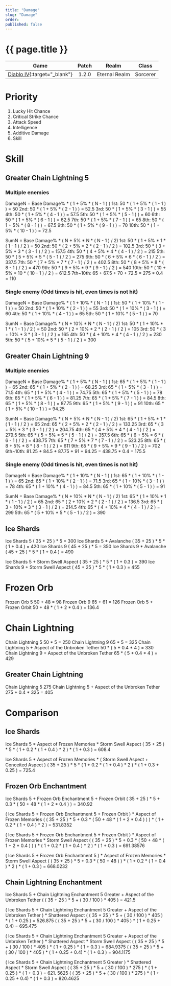 ```yaml
---
title: "Damage"
slug: "Damage"
order: 
published: false
---
```


# {{ page.title }}

|                             Game                             | Patch |     Realm     |  Class   |
| :----------------------------------------------------------: | :---: | :-----------: | :------: |
| [Diablo IV](https://diablo4.blizzard.com/){:target="_blank"} | 1.2.0 | Eternal Realm | Sorcerer |

# Priority
1. Lucky Hit Chance
2. Critical Strike Chance
3. Attack Speed
4. Intelligence
5. Additive Damage
6. Skill

# Skill

## Greater Chain Lightning 5

### Multiple enemies
DamageN = Base Damage% * ( 1 + 5% * ( N - 1 ) )
  1st: 50 * ( 1 + 5% * ( 1 - 1 ) ) = 50
  2nd: 50 * ( 1 + 5% * ( 2 - 1 ) ) = 52.5
  3rd: 50 * ( 1 + 5% * ( 3 - 1 ) ) = 55
  4th: 50 * ( 1 + 5% * ( 4 - 1 ) ) = 57.5
  5th: 50 * ( 1 + 5% * ( 5 - 1 ) ) = 60
  6th: 50 * ( 1 + 5% * ( 6 - 1 ) ) = 62.5
  7th: 50 * ( 1 + 5% * ( 7 - 1 ) ) = 65
  8th: 50 * ( 1 + 5% * ( 8 - 1 ) ) = 67.5
  9th: 50 * ( 1 + 5% * ( 9 - 1 ) ) = 70
  10th: 50 * ( 1 + 5% * ( 10 - 1 ) ) = 72.5

SumN = Base Damage% * ( N + 5% * N * ( N - 1 ) / 2)
  1st: 50 * ( 1 + 5% * 1 * ( 1 - 1 ) / 2 ) = 50
  2nd: 50 * ( 2 + 5% * 2 * ( 2 - 1 ) / 2 ) = 102.5
  3rd: 50 * ( 3 + 5% * 3 * ( 3 - 1 ) / 2 ) = 157.5
  4th: 50 * ( 4 + 5% * 4 * ( 4 - 1 ) / 2 ) = 215
  5th: 50 * ( 5 + 5% * 5 * ( 5 - 1 ) / 2 ) = 275
  6th: 50 * ( 6 + 5% * 6 * ( 6 - 1 ) / 2 ) = 337.5
  7th: 50 * ( 7 + 5% * 7 * ( 7 - 1 ) / 2 ) = 402.5
  8th: 50 * ( 8 + 5% * 8 * ( 8 - 1 ) / 2 ) = 470
  9th: 50 * ( 9 + 5% * 9 * ( 9 - 1 ) / 2 ) = 540
  10th: 50 * ( 10 + 5% * 10 * ( 10 - 1 ) / 2 ) = 612.5
  7th~10th: 65 + 67.5 + 70 + 72.5 = 275 * 0.4 = 110

### Single enemy (Odd times is hit, even times is not hit)
DamageN = Base Damage% * ( 1 + 10% * ( N - 1 ) )
  1st: 50 * ( 1 + 10% * ( 1 - 1 ) ) = 50
  2nd: 50 * ( 1 + 10% * ( 2 - 1 ) ) = 55
  3rd: 50 * ( 1 + 10% * ( 3 - 1 ) ) = 60
  4th: 50 * ( 1 + 10% * ( 4 - 1 ) ) = 65
  5th: 50 * ( 1 + 10% * ( 5 - 1 ) ) = 70

SumN = Base Damage% * ( N + 10% * N * ( N - 1 ) / 2)
  1st: 50 * ( 1 + 10% * 1 * ( 1 - 1 ) / 2 ) = 50
  2nd: 50 * ( 2 + 10% * 2 * ( 2 - 1 ) / 2 ) = 105
  3rd: 50 * ( 3 + 10% * 3 * ( 3 - 1 ) / 2 ) = 165
  4th: 50 * ( 4 + 10% * 4 * ( 4 - 1 ) / 2 ) = 230
  5th: 50 * ( 5 + 10% * 5 * ( 5 - 1 ) / 2 ) = 300

## Greater Chain Lightning 9

### Multiple enemies
DamageN = Base Damage% * ( 1 + 5% * ( N - 1 ) )
  1st: 65 * ( 1 + 5% * ( 1 - 1 ) ) = 65
  2nd: 65 * ( 1 + 5% * ( 2 - 1 ) ) = 68.25
  3rd: 65 * ( 1 + 5% * ( 3 - 1 ) ) = 71.5
  4th: 65 * ( 1 + 5% * ( 4 - 1 ) ) = 74.75
  5th: 65 * ( 1 + 5% * ( 5 - 1 ) ) = 78
  6th: 65 * ( 1 + 5% * ( 6 - 1 ) ) = 81.25
  7th: 65 * ( 1 + 5% * ( 7 - 1 ) ) = 84.5
  8th: 65 * ( 1 + 5% * ( 8 - 1 ) ) = 87.75
  9th: 65 * ( 1 + 5% * ( 9 - 1 ) ) = 91
  10th: 65 * ( 1 + 5% * ( 10 - 1 ) ) = 94.25

SumN = Base Damage% * ( N + 5% * N * ( N - 1 ) / 2)
  1st: 65 * ( 1 + 5% * 1 * ( 1 - 1 ) / 2 ) = 65
  2nd: 65 * ( 2 + 5% * 2 * ( 2 - 1 ) / 2 ) = 133.25
  3rd: 65 * ( 3 + 5% * 3 * ( 3 - 1 ) / 2 ) = 204.75
  4th: 65 * ( 4 + 5% * 4 * ( 4 - 1 ) / 2 ) = 279.5
  5th: 65 * ( 5 + 5% * 5 * ( 5 - 1 ) / 2 ) = 357.5
  6th: 65 * ( 6 + 5% * 6 * ( 6 - 1 ) / 2 ) = 438.75
  7th: 65 * ( 7 + 5% * 7 * ( 7 - 1 ) / 2 ) = 523.25
  8th: 65 * ( 8 + 5% * 8 * ( 8 - 1 ) / 2 ) = 611
  9th: 65 * ( 9 + 5% * 9 * ( 9 - 1 ) / 2 ) = 702
  6th~10th: 81.25 + 84.5 + 87.75 + 91 + 94.25 = 438.75 * 0.4 = 175.5

### Single enemy (Odd times is hit, even times is not hit)
DamageN = Base Damage% * ( 1 + 10% * ( N - 1 ) )
  1st: 65 * ( 1 + 10% * ( 1 - 1 ) ) = 65
  2nd: 65 * ( 1 + 10% * ( 2 - 1 ) ) = 71.5
  3rd: 65 * ( 1 + 10% * ( 3 - 1 ) ) = 78
  4th: 65 * ( 1 + 10% * ( 4 - 1 ) ) = 84.5
  5th: 65 * ( 1 + 10% * ( 5 - 1 ) ) = 91

SumN = Base Damage% * ( N + 10% * N * ( N - 1 ) / 2)
  1st: 65 * ( 1 + 10% * 1 * ( 1 - 1 ) / 2 ) = 65
  2nd: 65 * ( 2 + 10% * 2 * ( 2 - 1 ) / 2 ) = 136.5
  3rd: 65 * ( 3 + 10% * 3 * ( 3 - 1 ) / 2 ) = 214.5
  4th: 65 * ( 4 + 10% * 4 * ( 4 - 1 ) / 2 ) = 299
  5th: 65 * ( 5 + 10% * 5 * ( 5 - 1 ) / 2 ) = 390

## Ice Shards
Ice Shards 5
  ( 35 + 25 ) * 5 = 300
Ice Shards 5 * Avalanche
  ( 35 + 25 ) * 5 * ( 1 + 0.4 ) = 420
Ice Shards 9
  ( 45 + 25 ) * 5 = 350
Ice Shards 9 * Avalanche
  ( 45 + 25 ) * 5 * ( 1 + 0.4 ) = 490

Ice Shards 5 + Storm Swell Aspect
  ( 35 + 25 ) * 5 * ( 1 + 0.3 ) = 390
Ice Shards 9 + Storm Swell Aspect
  ( 45 + 25 ) * 5 * ( 1 + 0.3 ) = 455

# Frozen Orb
Frozen Orb 5
  50 + 48 = 98
Frozen Orb 9
  65 + 61 = 126
Frozen Orb 5 + Frozen Orbit
  50 + 48 * ( 1 + 2 * 0.4 ) = 136.4

# Chain Lightning
Chain Lightning 5
  50 * 5 = 250
Chain Lightning 9
  65 * 5 = 325
Chain Lightning 5 + Aspect of the Unbroken Tether
  50 * ( 5 + 0.4 * 4 ) = 330
Chain Lightning 9 + Aspect of the Unbroken Tether
  65 * ( 5 + 0.4 * 4 ) = 429

## Greater Chain Lightning
Chain Lightning 5
  275
Chain Lightning 5 + Aspect of the Unbroken Tether
  275 + 0.4 * 325 = 405

# Comparison

## Ice Shards
Ice Shards 5 * Aspect of Frozen Memories * Storm Swell Aspect
  ( 35 + 25 ) * 5 * ( 1 + 0.2 * ( 1 + 0.4 ) * 2 ) * ( 1 + 0.3 ) = 608.4

Ice Shards 5 * Aspect of Frozen Memories * ( Storm Swell Aspect + Conceited Aspect )
  ( 35 + 25 ) * 5 * ( 1 + 0.2 * ( 1 + 0.4 ) * 2 ) * ( 1 + 0.3 + 0.25 ) = 725.4

## Frozen Orb Enchantment
Ice Shards 5 + Frozen Orb Enchantment 5 + Frozen Orbit
  ( 35 + 25 ) * 5 + 0.3 * ( 50 + 48 * ( 1 + 2 * 0.4 ) ) = 340.92

( Ice Shards 5 + Frozen Orb Enchantment 5 + Frozen Orbit ) * Aspect of Frozen Memories
  ( ( 35 + 25 ) * 5 + 0.3 * ( 50 + 48 * ( 1 + 2 * 0.4 ) ) ) * ( 1 + 0.2 * ( 1 + 0.4 ) * 2 ) = 531.8352

( Ice Shards 5 + Frozen Orb Enchantment 5 + Frozen Orbit ) * Aspect of Frozen Memories * Storm Swell Aspect
  ( ( 35 + 25 ) * 5 + 0.3 * ( 50 + 48 * ( 1 + 2 * 0.4 ) ) ) * ( 1 + 0.2 * ( 1 + 0.4 ) * 2 ) * ( 1 + 0.3 ) = 691.38576

( Ice Shards 5 + Frozen Orb Enchantment 5 ) * Aspect of Frozen Memories * Storm Swell Aspect
  ( ( 35 + 25 ) * 5 + 0.3 * ( 50 + 48 ) ) * ( 1 + 0.2 * ( 1 + 0.4 ) * 2 ) * ( 1 + 0.3 ) = 668.0232

## Chain Lightning Enchantment
Ice Shards 5 + Chain Lightning Enchantment 5 Greater + Aspect of the Unbroken Tether
  ( ( 35 + 25 ) * 5 + ( 30 / 100 ) * 405 ) = 421.5

( Ice Shards 5 + Chain Lightning Enchantment 5 Greater + Aspect of the Unbroken Tether ) * Shattered Aspect
  ( ( 35 + 25 ) * 5 + ( 30 / 100 ) * 405 ) * ( 1 + 0.25 ) = 526.875
  ( ( 35 + 25 ) * 5 + ( 30 / 100 ) * 405 ) * ( 1 + 0.25 + 0.4) = 695.475

( Ice Shards 5 + Chain Lightning Enchantment 5 Greater + Aspect of the Unbroken Tether ) * Shattered Aspect * Storm Swell Aspect
  ( ( 35 + 25 ) * 5 + ( 30 / 100 ) * 405 ) * ( 1 + 0.25 ) * ( 1 + 0.3 ) = 684.9375
  ( ( 35 + 25 ) * 5 + ( 30 / 100 ) * 405 ) * ( 1 + 0.25 + 0.4) * ( 1 + 0.3 ) = 904.1175

( Ice Shards 5 + Chain Lightning Enchantment 5 Greater ) * Shattered Aspect * Storm Swell Aspect
  ( ( 35 + 25 ) * 5 + ( 30 / 100 ) * 275 ) * ( 1 + 0.25 ) * ( 1 + 0.3 ) = 621.  5625
  ( ( 35 + 25 ) * 5 + ( 30 / 100 ) * 275 ) * ( 1 + 0.25 + 0.4) * ( 1 + 0.3 ) = 820.4625
